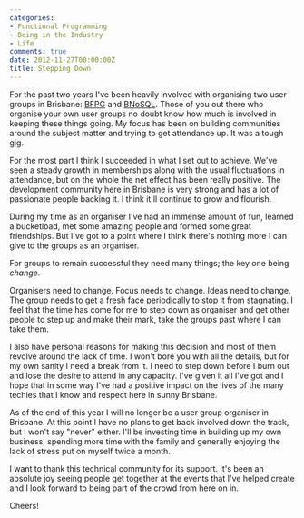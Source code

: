 ```yaml
---
categories:
- Functional Programming
- Being in the Industry
- Life
comments: true
date: 2012-11-27T00:00:00Z
title: Stepping Down
---
```


For the past two years I've been heavily involved with organising two user groups in Brisbane: [BFPG][] and [BNoSQL][]. Those of you out there who organise your own user groups no doubt know how much is involved in keeping these things going. My focus has been on building communities around the subject matter and trying to get attendance up. It was a tough gig.

For the most part I think I succeeded in what I set out to achieve. We've seen a steady growth in memberships along with the usual fluctuations in attendance, but on the whole the net effect has been really positive. The development community here in Brisbane is very strong and has a lot of passionate people backing it. I think it'll continue to grow and flourish.

During my time as an organiser I've had an immense amount of fun, learned a bucketload, met some amazing people and formed some great friendships. But I've got to a point where I think there's nothing more I can give to the groups as an organiser.

For groups to remain successful they need many things; the key one being _change_.

Organisers need to change. Focus needs to change. Ideas need to change. The group needs to get a fresh face periodically to stop it from stagnating. I feel that the time has come for me to step down as organiser and get other people to step up and make their mark, take the groups past where I can take them.

I also have personal reasons for making this decision and most of them revolve around the lack of time. I won't bore you with all the details, but for my own sanity I need a break from it. I need to step down before I burn out and lose the desire to attend in any capacity. I've given it all I've got and I hope that in some way I've had a positive impact on the lives of the many techies that I know and respect here in sunny Brisbane.

As of the end of this year I will no longer be a user group organiser in Brisbane. At this point I have no plans to get back involved down the track, but I won't say "never" either. I'll be investing time in building up my own business, spending more time with the family and generally enjoying the lack of stress put on myself twice a month.

I want to thank this technical community for its support. It's been an absolute joy seeing people get together at the events that I've helped create and I look forward to being part of the crowd from here on in.

Cheers!

  [BFPG]: http://www.bfpg.org/
  [BNoSQL]: http://www.bnosql.com/
